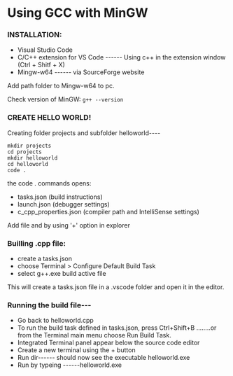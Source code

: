 # **Using GCC with MinGW**



### **INSTALLATION:**

* Visual Studio Code
* C/C++ extension for VS Code ------ Using c++ in the extension window (Ctrl + Shitf + X)
* Mingw-w64 ------ via SourceForge website

Add path folder to Mingw-w64 to pc.

Check version of MinGW: `g++ --version`



### **CREATE HELLO WORLD!**

Creating folder projects and subfolder helloworld----

```
mkdir projects
cd projects
mkdir helloworld
cd helloworld
code .
```

the code . commands opens:

* tasks.json (build instructions)
* launch.json (debugger settings)
* c_cpp_properties.json (compiler path and IntelliSense settings)

Add file and by using '+' option in explorer



### **Builling .cpp file:**

- create a tasks.json
- choose Terminal > Configure Default Build Task
- select g++.exe build active file

This will create a tasks.json file in a .vscode folder and open it in the editor.



### **Running the build file---**

* Go back to helloworld.cpp
* To run the build task defined in tasks.json, press Ctrl+Shift+B ........or from the Terminal main menu choose Run Build Task.
* Integrated Terminal panel appear below the source code editor
* Create a new terminal using the + button
* Run dir------ should now see the executable helloworld.exe
* Run by typeing ------helloworld.exe
